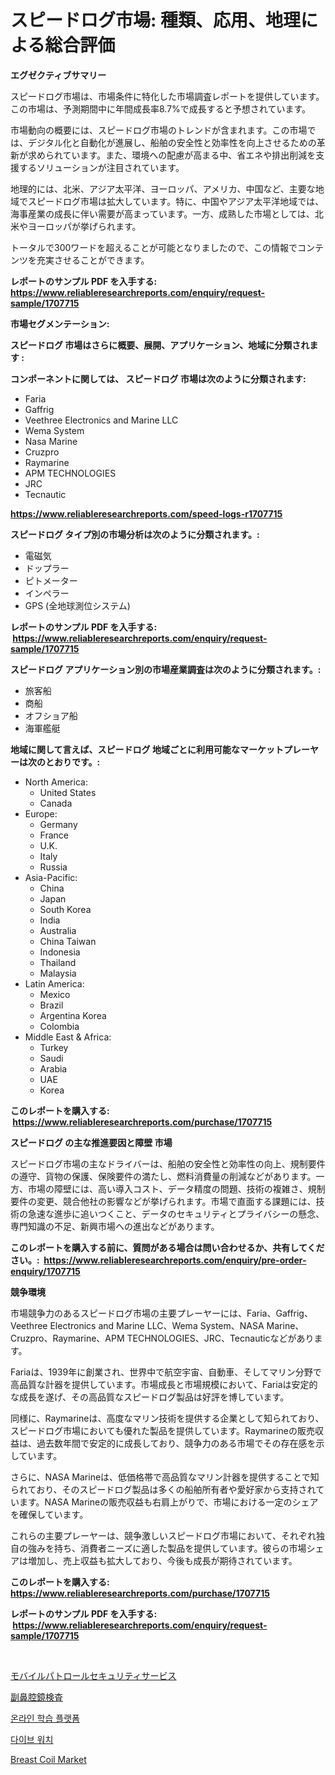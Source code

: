 <p><h1>スピードログ市場: 種類、応用、地理による総合評価</h1></p><p><strong>エグゼクティブサマリー</strong></p>
<p><p>スピードログ市場は、市場条件に特化した市場調査レポートを提供しています。この市場は、予測期間中に年間成長率8.7%で成長すると予想されています。</p><p>市場動向の概要には、スピードログ市場のトレンドが含まれます。この市場では、デジタル化と自動化が進展し、船舶の安全性と効率性を向上させるための革新が求められています。また、環境への配慮が高まる中、省エネや排出削減を支援するソリューションが注目されています。</p><p>地理的には、北米、アジア太平洋、ヨーロッパ、アメリカ、中国など、主要な地域でスピードログ市場は拡大しています。特に、中国やアジア太平洋地域では、海事産業の成長に伴い需要が高まっています。一方、成熟した市場としては、北米やヨーロッパが挙げられます。</p><p>トータルで300ワードを超えることが可能となりましたので、この情報でコンテンツを充実させることができます。</p></p>
<p><strong>レポートのサンプル PDF を入手する: <a href="https://www.reliableresearchreports.com/enquiry/request-sample/1707715">https://www.reliableresearchreports.com/enquiry/request-sample/1707715</a></strong></p>
<p><strong>市場セグメンテーション:</strong></p>
<p><strong> スピードログ 市場はさらに概要、展開、アプリケーション、地域に分類されます :</strong></p>
<p><strong>コンポーネントに関しては、 スピードログ 市場は次のように分類されます: &nbsp;</strong></p>
<p><ul><li>Faria</li><li>Gaffrig</li><li>Veethree Electronics and Marine LLC</li><li>Wema System</li><li>Nasa Marine</li><li>Cruzpro</li><li>Raymarine</li><li>APM TECHNOLOGIES</li><li>JRC</li><li>Tecnautic</li></ul></p>
<p><strong><a href="https://www.reliableresearchreports.com/speed-logs-r1707715">https://www.reliableresearchreports.com/speed-logs-r1707715</a></strong></p>
<p><strong> スピードログ タイプ別の市場分析は次のように分類されます。:</strong></p>
<p><ul><li>電磁気</li><li>ドップラー</li><li>ピトメーター</li><li>インペラー</li><li>GPS (全地球測位システム)</li></ul></p>
<p><strong>レポートのサンプル PDF を入手する: &nbsp;<a href="https://www.reliableresearchreports.com/enquiry/request-sample/1707715">https://www.reliableresearchreports.com/enquiry/request-sample/1707715</a></strong></p>
<p><strong> スピードログ アプリケーション別の市場産業調査は次のように分類されます。:</strong></p>
<p><ul><li>旅客船</li><li>商船</li><li>オフショア船</li><li>海軍艦艇</li></ul></p>
<p><strong>地域に関して言えば、スピードログ 地域ごとに利用可能なマーケットプレーヤーは次のとおりです。:</strong></p>
<p><ul>
    <li>
        North America:
        <ul>
            <li>United States</li>
            <li>Canada</li>
        </ul>
    </li>
    <li>
        Europe:
        <ul>
            <li>Germany</li>
            <li>France</li>
            <li>U.K.</li>
            <li>Italy</li>
            <li>Russia</li>
        </ul>
    </li>
    <li>
        Asia-Pacific:
        <ul>
            <li>China</li>
            <li>Japan</li>
            <li>South Korea</li>
            <li>India</li>
            <li>Australia</li>
            <li>China Taiwan</li>
            <li>Indonesia</li>
            <li>Thailand</li>
            <li>Malaysia</li>
        </ul>
    </li>
    <li>
        Latin America:
        <ul>
            <li>Mexico</li>
            <li>Brazil</li>
            <li>Argentina Korea</li>
            <li>Colombia</li>
        </ul>
    </li>
    <li>
        Middle East & Africa:
        <ul>
            <li>Turkey</li>
            <li>Saudi</li>
            <li>Arabia</li>
            <li>UAE</li>
            <li>Korea</li>
        </ul>
    </li>
    </ul></p>
<p><strong>このレポートを購入する: &nbsp;<a href="https://www.reliableresearchreports.com/purchase/1707715">https://www.reliableresearchreports.com/purchase/1707715</a></strong></p>
<p><strong>スピードログ の主な推進要因と障壁 市場</strong></p>
<p><p>スピードログ市場の主なドライバーは、船舶の安全性と効率性の向上、規制要件の遵守、貨物の保護、保険要件の満たし、燃料消費量の削減などがあります。一方、市場の障壁には、高い導入コスト、データ精度の問題、技術の複雑さ、規制要件の変更、競合他社の影響などが挙げられます。市場で直面する課題には、技術の急速な進歩に追いつくこと、データのセキュリティとプライバシーの懸念、専門知識の不足、新興市場への進出などがあります。</p></p>
<p><strong>このレポートを購入する前に、質問がある場合は問い合わせるか、共有してください。:&nbsp; <a href="https://www.reliableresearchreports.com/enquiry/pre-order-enquiry/1707715">https://www.reliableresearchreports.com/enquiry/pre-order-enquiry/1707715</a></strong></p>
<p><strong>競争環境</strong></p>
<p><p>市場競争力のあるスピードログ市場の主要プレーヤーには、Faria、Gaffrig、Veethree Electronics and Marine LLC、Wema System、NASA Marine、Cruzpro、Raymarine、APM TECHNOLOGIES、JRC、Tecnauticなどがあります。</p><p>Fariaは、1939年に創業され、世界中で航空宇宙、自動車、そしてマリン分野で高品質な計器を提供しています。市場成長と市場規模において、Fariaは安定的な成長を遂げ、その高品質なスピードログ製品は好評を博しています。</p><p>同様に、Raymarineは、高度なマリン技術を提供する企業として知られており、スピードログ市場においても優れた製品を提供しています。Raymarineの販売収益は、過去数年間で安定的に成長しており、競争力のある市場でその存在感を示しています。</p><p>さらに、NASA Marineは、低価格帯で高品質なマリン計器を提供することで知られており、そのスピードログ製品は多くの船舶所有者や愛好家から支持されています。NASA Marineの販売収益も右肩上がりで、市場における一定のシェアを確保しています。</p><p>これらの主要プレーヤーは、競争激しいスピードログ市場において、それぞれ独自の強みを持ち、消費者ニーズに適した製品を提供しています。彼らの市場シェアは増加し、売上収益も拡大しており、今後も成長が期待されています。</p></p>
<p><strong>このレポートを購入する: &nbsp; <a href="https://www.reliableresearchreports.com/purchase/1707715">https://www.reliableresearchreports.com/purchase/1707715</a></strong></p>
<p><strong>レポートのサンプル PDF を入手する: &nbsp;<a href="https://www.reliableresearchreports.com/enquiry/request-sample/1707715">https://www.reliableresearchreports.com/enquiry/request-sample/1707715</a></strong><strong></strong></p>
<p>&nbsp;</p>
<p><p><a href="https://medium.com/@davidowell8/%E3%83%A2%E3%83%90%E3%82%A4%E3%83%AB-%E3%83%91%E3%83%88%E3%83%AD%E3%83%BC%E3%83%AB-%E3%82%BB%E3%82%AD%E3%83%A5%E3%83%AA%E3%83%86%E3%82%A3-%E3%82%B5%E3%83%BC%E3%83%93%E3%82%B9%E3%81%AE%E5%B8%82%E5%A0%B4%E8%A6%8F%E6%A8%A1%E3%81%AF-%E3%82%B0%E3%83%AD%E3%83%BC%E3%83%90%E3%83%AB%E7%94%A3%E6%A5%AD%E3%81%AB%E3%81%8A%E3%81%91%E3%82%8B%E6%9C%80%E9%81%A9%E3%81%AA%E3%83%9E%E3%83%BC%E3%82%B1%E3%83%86%E3%82%A3%E3%83%B3%E3%82%B0%E3%83%81%E3%83%A3%E3%83%8D%E3%83%AB%E3%82%92%E7%A4%BA%E3%81%97%E3%81%A6%E3%81%84%E3%81%BE%E3%81%99-bc8c5a8d5c8a">モバイルパトロールセキュリティサービス</a></p><p><a href="https://medium.com/@mad.jake/%E9%BC%BB%E5%86%85%E8%A6%96%E9%8F%A1%E5%B8%82%E5%A0%B4%E5%88%86%E6%9E%90-%E3%81%9D%E3%81%AEcagr-%E5%B8%82%E5%A0%B4%E3%82%BB%E3%82%B0%E3%83%A1%E3%83%B3%E3%83%86%E3%83%BC%E3%82%B7%E3%83%A7%E3%83%B3-%E3%81%8A%E3%82%88%E3%81%B3%E4%B8%96%E7%95%8C%E5%85%A8%E4%BD%93%E3%81%AE%E7%94%A3%E6%A5%AD%E6%A6%82%E8%A6%81-b177d9fc35b7">副鼻腔鏡検査</a></p><p><a href="https://github.com/iansanftyord09878/Market-Research-Report-List-1/blob/main/657801422006.md">온라인 학습 플랫폼</a></p><p><a href="https://medium.com/@jordanilliamson678678_12326/%EB%8B%A4%EC%9D%B4%EB%B9%99-%EC%9B%8C%EC%B9%98-%EC%8B%9C%EC%9E%A5-%EB%B6%84%EC%84%9D-%EA%B7%B8%EC%9D%98-cagr-%EC%8B%9C%EC%9E%A5-%EC%84%B8%EB%B6%84%ED%99%94-%EB%B0%8F-%EC%84%B8%EA%B3%84-%EC%82%B0%EC%97%85-%EA%B0%9C%EC%9A%94-74046e271896">다이브 워치</a></p><p><a href="https://github.com/Alonsoolds3wq1d81czn8rbol/Market-Research-Report-List-2/blob/main/breast-coil-market.md">Breast Coil Market</a></p></p>